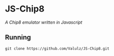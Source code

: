 # JS-Chip8

*A Chip8 emulator written in Javascript*

## Running
<pre><code>git clone https://github.com/Valulz/JS-Chip8.git
</code></pre>